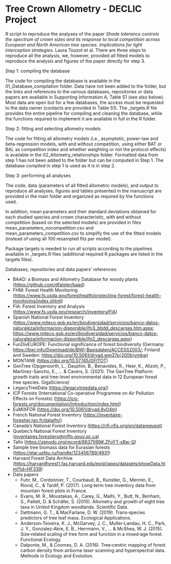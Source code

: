 # Tree Crown Allometry - DECLIC Project

R script to reproduce the analyses of the paper *Shade tolerance controls the spectrum of crown sizes and its response to local competition across European and North American tree species. Implications for light interception strategies*. Laura Touzot et al. There are three steps to reproduce all the analysis, we, however, provided all fitted models to reproduce the analysis and figures of the paper directly for step 3.

Step 1: compiling the database

The code for compiling the database is available in the 01_Database_compilation folder. 
Data have not been added to the folder, but the links and references to the various databases, repositories or data papers are available in Supporting Information A; Table S1 (see also below). Most data are open but for a few databases, the access must be requested to the data owner (contacts are provided in Table S1).
The _targets.R file provides the entire pipeline for compiling and cleaning the database, while the functions required to implement it are available in full in the R folder. 


Step 2: fitting and selecting allometry models

The code for fitting all allometry models (i.e., asymptotic, power-law and beta-regression models, with and without competition, using either BAT or BAL as competition index and whether weighting or not the protocol effects) is available in the 02_Allometry_relationships folder. 
Formatted data from step 1 has not been added to the folder but can be computed in Step 1. The database compiled in step 1 is used as it is in step 2. 

Step 3: performing all analyses

The code, data (parameters of all fitted allometric models), and output to reproduce all analyses, figures and tables presented in the manuscript are provided in the main folder and organized as required by the functions used. 

In addition, mean parameters and their standard deviations obtained for each studied species and crown characteristic, with and without competition (based on the selected models) are provided in files mean_parameters_nocompetition.csv and mean_parameters_competition.csv to simplify the use of the fitted models (instead of using all 100 resampled fits per model).

Package targets is needed to run all scripts according to the pipelines available in _targets.R files (additional required R packages are listed in the targets files).


Databases, repositories and data papers' references: 
- BAAD: a Biomass and Allometry Database for woody plants (https://github.com/dfalster/baad)
- FHM: Forest Health Monitoring (https://www.fs.usda.gov/foresthealth/protecting-forest/forest-health-monitoring/index.shtml)
- FIA: Forest Inventory and Analysis (https://www.fs.usda.gov/research/inventory/FIA)
- Spanish National Forest Inventory (https://www.miteco.gob.es/en/biodiversidad/servicios/banco-datos-naturaleza/informacion-disponible/ifn3_bbdd_descargas.htm.aspx; https://www.miteco.gob.es/en/biodiversidad/servicios/banco-datos-naturaleza/informacion-disponible/ifn2_descargas.aspx)
- FunDivEUROPE: Functional significance of forest biodiversity (Germany: https://bwi.info/Download/de/BWI-Basisdaten/ACCESS2003/; Finland and Sweden:
https://doi.org/10.5061/dryad.wm37p⟨200b⟩vmkw)
- MONTANE (https://doi.org/10.57745/GFITOT)
- GenTree (Opgenoorth, L., Dauphin, B., Benavides, R., Heer, K., Alizoti, P., Martínez-Sancho, E., ... & Cavers, S. (2021). The GenTree Platform: growth traits and tree-level environmental data in 12 European forest tree species. GigaScience)
- LegacyTreeData (https://legacytreedata.org/)
- ICP Forests (International Co-operative Programme on Air Pollution Effects on Forests) (https://icp-forests.org/documentation/Introduction/index.html)
- EuMIXFOR (https://doi.org/10.5061/dryad.8v04m)
- French National Forest Inventory (https://inventaire-forestier.ign.fr/dataifn/)
- Canada’s National Forest Inventory (https://nfi.nfis.org/en/datarequest)
- Quebec’s National Forest Inventory (inventaires.forestiers@mffp.gouv.qc.ca)
- Tallo (https://zenodo.org/record/6637599#.ZFoYT-xBw-Q)
- Sample tree biomass data for Eurasian forests (https://elar.usfeu.ru/handle/123456789/4931)
- Harvard Forest Data Archive (https://harvardforest1.fas.harvard.edu/exist/apps/datasets/showData.html?id=HF339)
- Data papers
    - Fuhr, M., Cordonnier, T., Courbaud, B., Kunstler, G., Mermin, E., Riond, C., & Tardif, P. (2017). Long‐term tree inventory data from mountain forest plots in France.
    - Evans, M. R., Moustakas, A., Carey, G., Malhi, Y., Butt, N., Benham, S., Pallett, D. & Schäfer, S. (2015). Allometry and growth of eight tree taxa in United Kingdom woodlands. Scientific Data.
    - Dettmann, G. T., & MacFarlane, D. W. (2019). Trans‐species predictors of tree leaf mass. Ecological Applications.
    - Anderson‐Teixeira, K. J., McGarvey, J. C., Muller‐Landau, H. C., Park, J. Y., Gonzalez‐Akre, E. B., Herrmann, V., ... & McShea, W. J. (2015). Size‐related scaling of tree form and function in a mixed‐age forest. Functional Ecology.
    - Dalponte, M., & Coomes, D. A. (2016). Tree‐centric mapping of forest carbon density from airborne laser scanning and hyperspectral data. Methods in Ecology and Evolution. 
